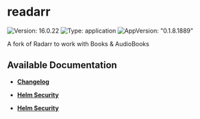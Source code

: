 # readarr

![Version: 16.0.22](https://img.shields.io/badge/Version-16.0.22-informational?style=flat-square) ![Type: application](https://img.shields.io/badge/Type-application-informational?style=flat-square) ![AppVersion: "0.1.8.1889"](https://img.shields.io/badge/AppVersion-"0.1.8.1889"-informational?style=flat-square)

A fork of Radarr to work with Books & AudioBooks

## Available Documentation

- [**Changelog**](CHANGELOG)

- [**Helm Security**](container-security)

- [**Helm Security**](helm-security)

